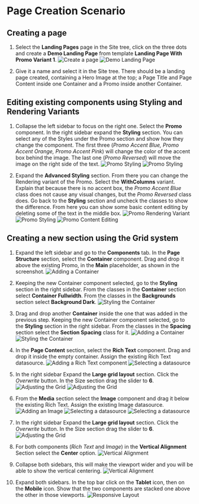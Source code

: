# Page Creation Scenario

## Creating a page

1. Select the **Landing Pages** page in the Site tree, click on the three dots and create a **Demo Landing Page** from template **Landing Page With Promo Variant 1**.
![Create a page](./media/page-creation-1.png)
![Demo Landing Page](./media/page-creation-2.png)

2. Give it a name and select it in the Site tree. There should be a landing page created, containing a Hero Image at the top; a Page Title and Page Content inside one Container and a Promo inside another Container.

## Editing existing components using Styling and Rendering Variants

1. Collapse the left sidebar to focus on the right one. Select the **Promo** component. In the right sidebar expand the **Styling** section. You can select any of the Styles under the Promo section and show how they change the component. The first three (*Promo Accent Blue, Promo Accent Orange, Promo Accent Pink*) will change the color of the accent box behind the image. The last one (*Promo Reversed*) will move the image on the right side of the text.
![Promo Styling](./media/page-creation-3.png)
![Promo Styling](./media/page-creation-4.png)

1. Expand the **Advanced Styling** section. From there you can change the Rendering variant of the Promo. Select the **WithColumns** variant. Explain that because there is no accent box, the *Promo Accent Blue* class does not cause any visual changes, but the *Promo Reversed* class does. Go back to the **Styling** section and uncheck the classes to show the difference. From here you can show some basic content editing by deleting some of the text in the middle box.
![Promo Rendering Variant](./media/page-creation-5.png)
![Promo Styling](./media/page-creation-6.png)
![Promo Content Editing](./media/page-creation-7.png)

## Creating a new section using the Grid system

1. Expand the left sidebar and go to the **Components** tab. In the **Page Structure** section, select the **Container** component. Drag and drop it above the existing Promo, in the **Main** placeholder, as shown in the screenshot.
![Adding a Container](./media/page-creation-8.png)

1. Keeping the new Container component selected, go to the **Styling** section in the right sidebar. From the classes in the **Container** section select **Container Fullwidth**. From the classes in the **Backgrounds** section select **Background Dark**.
![Styling the Container](./media/page-creation-9.png)

1. Drag and drop another **Container** inside the one that was added in the previous step. Keeping the new Container component selected, go to the **Styling** section in the right sidebar. From the classes in the **Spacing** section select the **Section Spacing** class for it.
![Adding a Container](./media/page-creation-10.png)
![Styling the Container](./media/page-creation-11.png)

1. In the **Page Content** section, select the **Rich Text** component. Drag and drop it inside the empty container. Assign the existing Rich Text datasource.
![Adding a Rich Text component](./media/page-creation-12.png)
![Selecting a datasource](./media/page-creation-13.png)

1. In the right sidebar Expand the **Large grid layout** section. Click the *Overwrite* button. In the Size section drag the slider to **6**.
![Adjusting the Grid](./media/page-creation-14.png)
![Adjusting the Grid](./media/page-creation-15.png)

1. From the **Media** section select the **Image** component and drag it below the existing Rich Text. Assign the existing Image datasource.
![Adding an Image](./media/page-creation-16.png)
![Selecting a datasource](./media/page-creation-17.png)
![Selecting a datasource](./media/page-creation-18.png)

1. In the right sidebar Expand the **Large grid layout** section. Click the *Overwrite* button. In the Size section drag the slider to **6**.
![Adjusting the Grid](./media/page-creation-19.png)

1. For both components (*Rich Text* and *Image*) in the **Vertical Alignment** Section select the **Center** option.
![Vertical Alignment](./media/page-creation-20.png)

1. Collapse both sidebars, this will make the viewport wider and you will be able to show the vertical centering.
![Vertical Alignment](./media/page-creation-21.png)

1. Expand both sidebars. In the top bar click on the **Tablet** icon, then on the **Mobile** icon. Show that the two components are stacked one above the other in those viewports.
![Responsive Layout](./media/page-creation-22.png)
